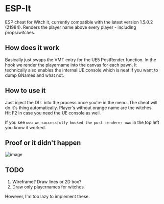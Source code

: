 # ESP-It
ESP cheat for Witch it, currently compatible with the latest version 1.5.0.2 (21984). Renders the player name above every player - including props/witches.

## How does it work
Basically just swaps the VMT entry for the UE5 PostRender function. In the hook we render the playername into the canvas for each pawn. It technically also enables the internal UE console which is neat if you want to dump GNames and what not.

## How to use it
Just inject the DLL into the process once you're in the menu. The cheat will do it's thing automatically. Player's without orange name are the witches.  
Hit F2 In case you need the UE console as well.  

If you see `uwu we successfully hooked the post renderer owo` in the top left you know it worked.

## Proof or it didn't happen
![image](https://github.com/ioncodes/ESP-It/assets/18533297/f598b0cc-d3cf-400c-8852-5f86054bc57f)

## TODO
1. Wireframe? Draw lines or 2D box?
2. Draw only playernames for witches

However, I'm too lazy to implement these.

